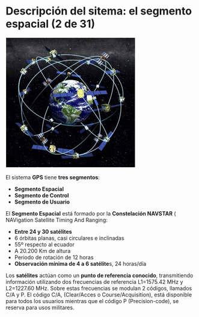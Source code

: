 # Descripción del sitema: el segmento espacial (2 de 31)

![Red de Satélites GPS](img/satelites.jpg)

El sistema **GPS** tiene **tres segmentos**:

*   **Segmento Espacial**
*   **Segmento de Control**
*   **Segmento de Usuario**  
    

El **Segmento Espacial** está formado por la **Constelación NAVSTAR** ( NAVigation Satellite Timing And Ranging:

*   **Entre 24 y 30 satélites**
*   6 órbitas planas, casi circulares e inclinadas
*   55º respecto al ecuador
*   A 20.200 Km de altura
*   Periodo de rotación de 12 horas
*   **Observación mínima de 4 a 6 satélite**s, 24 horas/día

Los **satélites** actúan como un **punto de referencia conocido**, transmitiendo información utilizando dos frecuencias de referencia L1=1575.42 MHz y L2=1227.60 MHz. Sobre estas frecuencias se modulan 2 códigos, llamados C/A y P. El código C/A, (Clear/Acces o Course/Acquisition), está disponible para todos los usuarios mientras que el código P (Precision-code), se reserva para usos militares.  
  
